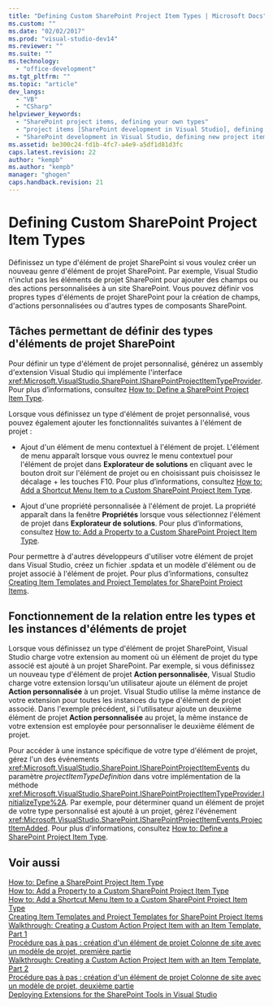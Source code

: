 ```yaml
---
title: "Defining Custom SharePoint Project Item Types | Microsoft Docs"
ms.custom: ""
ms.date: "02/02/2017"
ms.prod: "visual-studio-dev14"
ms.reviewer: ""
ms.suite: ""
ms.technology: 
  - "office-development"
ms.tgt_pltfrm: ""
ms.topic: "article"
dev_langs: 
  - "VB"
  - "CSharp"
helpviewer_keywords: 
  - "SharePoint project items, defining your own types"
  - "project items [SharePoint development in Visual Studio], defining your own types"
  - "SharePoint development in Visual Studio, defining new project item types"
ms.assetid: be300c24-fd1b-4fc7-a4e9-a5df1d81d3fc
caps.latest.revision: 22
author: "kempb"
ms.author: "kempb"
manager: "ghogen"
caps.handback.revision: 21
---
```

# Defining Custom SharePoint Project Item Types
  Définissez un type d'élément de projet SharePoint si vous voulez créer un nouveau genre d'élément de projet SharePoint.  Par exemple, Visual Studio n'inclut pas les éléments de projet SharePoint pour ajouter des champs ou des actions personnalisées à un site SharePoint.  Vous pouvez définir vos propres types d'éléments de projet SharePoint pour la création de champs, d'actions personnalisées ou d'autres types de composants SharePoint.  
  
## Tâches permettant de définir des types d'éléments de projet SharePoint  
 Pour définir un type d'élément de projet personnalisé, générez un assembly d'extension Visual Studio qui implémente l'interface <xref:Microsoft.VisualStudio.SharePoint.ISharePointProjectItemTypeProvider>.  Pour plus d’informations, consultez [How to: Define a SharePoint Project Item Type](../sharepoint/how-to-define-a-sharepoint-project-item-type.md).  
  
 Lorsque vous définissez un type d'élément de projet personnalisé, vous pouvez également ajouter les fonctionnalités suivantes à l'élément de projet :  
  
-   Ajout d'un élément de menu contextuel à l'élément de projet.  L'élément de menu apparaît lorsque vous ouvrez le menu contextuel pour l'élément de projet dans **Explorateur de solutions** en cliquant avec le bouton droit sur l'élément de projet ou en choisissant puis choisissez le décalage \+ les touches F10.  Pour plus d’informations, consultez [How to: Add a Shortcut Menu Item to a Custom SharePoint Project Item Type](../sharepoint/how-to-add-a-shortcut-menu-item-to-a-custom-sharepoint-project-item-type.md).  
  
-   Ajout d'une propriété personnalisée à l'élément de projet.  La propriété apparaît dans la fenêtre **Propriétés** lorsque vous sélectionnez l'élément de projet dans **Explorateur de solutions**.  Pour plus d’informations, consultez [How to: Add a Property to a Custom SharePoint Project Item Type](../sharepoint/how-to-add-a-property-to-a-custom-sharepoint-project-item-type.md).  
  
 Pour permettre à d'autres développeurs d'utiliser votre élément de projet dans Visual Studio, créez un fichier .spdata et un modèle d'élément ou de projet associé à l'élément de projet.  Pour plus d’informations, consultez [Creating Item Templates and Project Templates for SharePoint Project Items](../sharepoint/creating-item-templates-and-project-templates-for-sharepoint-project-items.md).  
  
## Fonctionnement de la relation entre les types et les instances d'éléments de projet  
 Lorsque vous définissez un type d'élément de projet SharePoint, Visual Studio charge votre extension au moment où un élément de projet du type associé est ajouté à un projet SharePoint.  Par exemple, si vous définissez un nouveau type d'élément de projet **Action personnalisée**, Visual Studio charge votre extension lorsqu'un utilisateur ajoute un élément de projet **Action personnalisée** à un projet.  Visual Studio utilise la même instance de votre extension pour toutes les instances du type d'élément de projet associé.  Dans l'exemple précédent, si l'utilisateur ajoute un deuxième élément de projet **Action personnalisée** au projet, la même instance de votre extension est employée pour personnaliser le deuxième élément de projet.  
  
 Pour accéder à une instance spécifique de votre type d'élément de projet, gérez l'un des événements <xref:Microsoft.VisualStudio.SharePoint.ISharePointProjectItemEvents> du paramètre *projectItemTypeDefinition* dans votre implémentation de la méthode <xref:Microsoft.VisualStudio.SharePoint.ISharePointProjectItemTypeProvider.InitializeType%2A>.  Par exemple, pour déterminer quand un élément de projet de votre type personnalisé est ajouté à un projet, gérez l'événement <xref:Microsoft.VisualStudio.SharePoint.ISharePointProjectItemEvents.ProjectItemAdded>.  Pour plus d’informations, consultez [How to: Define a SharePoint Project Item Type](../sharepoint/how-to-define-a-sharepoint-project-item-type.md).  
  
## Voir aussi  
 [How to: Define a SharePoint Project Item Type](../sharepoint/how-to-define-a-sharepoint-project-item-type.md)   
 [How to: Add a Property to a Custom SharePoint Project Item Type](../sharepoint/how-to-add-a-property-to-a-custom-sharepoint-project-item-type.md)   
 [How to: Add a Shortcut Menu Item to a Custom SharePoint Project Item Type](../sharepoint/how-to-add-a-shortcut-menu-item-to-a-custom-sharepoint-project-item-type.md)   
 [Creating Item Templates and Project Templates for SharePoint Project Items](../sharepoint/creating-item-templates-and-project-templates-for-sharepoint-project-items.md)   
 [Walkthrough: Creating a Custom Action Project Item with an Item Template, Part 1](../sharepoint/walkthrough-creating-a-custom-action-project-item-with-an-item-template-part-1.md)   
 [Procédure pas à pas : création d'un élément de projet Colonne de site avec un modèle de projet, première partie](../sharepoint/walkthrough-creating-a-site-column-project-item-with-a-project-template-part-1.md)   
 [Walkthrough: Creating a Custom Action Project Item with an Item Template, Part 2](../sharepoint/walkthrough-creating-a-custom-action-project-item-with-an-item-template-part-2.md)   
 [Procédure pas à pas : création d'un élément de projet Colonne de site avec un modèle de projet, deuxième partie](../sharepoint/walkthrough-creating-a-site-column-project-item-with-a-project-template-part-2.md)   
 [Deploying Extensions for the SharePoint Tools in Visual Studio](../sharepoint/deploying-extensions-for-the-sharepoint-tools-in-visual-studio.md)  
  
  